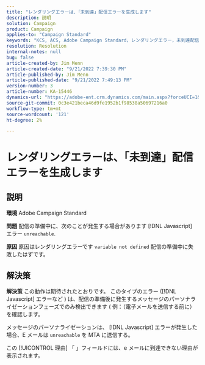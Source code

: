 ```yaml
---
title: "レンダリングエラーは、「未到達」配信エラーを生成します"
description: 説明
solution: Campaign
product: Campaign
applies-to: "Campaign Standard"
keywords: "KCS, ACS, Adobe Campaign Standard，レンダリングエラー，未到達配信エラー"
resolution: Resolution
internal-notes: null
bug: false
article-created-by: Jim Menn
article-created-date: "9/21/2022 7:39:30 PM"
article-published-by: Jim Menn
article-published-date: "9/21/2022 7:49:13 PM"
version-number: 3
article-number: KA-15446
dynamics-url: "https://adobe-ent.crm.dynamics.com/main.aspx?forceUCI=1&pagetype=entityrecord&etn=knowledgearticle&id=31bf9718-e539-ed11-9db1-0022480866ad"
source-git-commit: 0c3e421beca46d9fe1952b1f98538a50697216a0
workflow-type: tm+mt
source-wordcount: '121'
ht-degree: 2%

---
```


# レンダリングエラーは、「未到達」配信エラーを生成します

## 説明


<b>環境</b>
Adobe Campaign Standard

<b>問題</b>
配信の準備中に、次のことが発生する場合があります [!DNL Javascript] エラー `unreachable`.

<b>原因</b>
原因はレンダリングエラーです `variable not defined` 配信の準備中に失敗したはずです。


## 解決策


<b>解決策</b>
この動作は期待されたとおりです。 このタイプのエラー ([!DNL Javascript] エラーなど ) は、配信の準備後に発生するメッセージのパーソナライゼーションフェーズでのみ検出できます ( 例：（電子メールを送信する前に）を確認します。

メッセージのパーソナライゼーションは、 [!DNL Javascript] エラーが発生した場合、E メールは `unreachable` を MTA に送信する。

この [!UICONTROL 理由] 「 」フィールドには、e メールに到達できない理由が表示されます。
